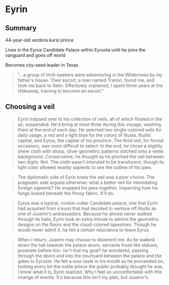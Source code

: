 # Eyrin

## Summary

44-year-old verdora kursi prince

Lives in the Eyrus Candidate Palace within Eyrusta until he joins the vanguard and goes off world

Becomes city-seed leader in Texas

> "...a group of thrill-seekers were adventuring in the Wilderness by my father's house. Their escort, a man named Tramin, found me, and took me back to Xelin. Effectively orphaned, I spent three years at the Hideaway, training to become an escort."

## Choosing a veil

> Eyrin traipsed over to his collection of veils, all of which floated in the air, suspended. He'd bring at most three during this voyage, washing them at the end of each day. He selected two single-colored veils for daily usage, a red and a light blue for the colors of Illusta, Illudis' capital, and Eyrus, the capital of his province. The third veil, for formal occasions, was more difficult to select. In the end, he chose a slightly sheer cloth with sharp, silver geometric patterns stitched onto a white background. Conservative, he thought as he pinched the veil between two digits. Not. The cloth wasn't intended to be translucent, though its light color allowed nearby sapients to see the outline of his jaws.

> The diplomatic side of Eyrin knew the veil was a poor choice. The pragmatic side argued otherwise: what a better veil for intimidating foreign sapients? He snapped his jaws together, inspecting how his fangs looked beneath the flimsy fabric. It'll do.

> Eyrus was a typical, cookie-cutter Candidate palace, one that Eyrin had acquired from a kursi that had decided to venture off Illudis as one of Juserin's ambassadors. Because he almost never walked through its halls, Eyrin took an extra minute to admire the geometric designs on the floors and the cloud-colored tapestries. Though he would never admit it, he felt a certain reluctance to leave Eyrus.

> When I return, Juserin may choose to disinherit me. As he walked down the hall towards the palace doors, servants froze like statues, prostrate before him. Isn't that my goal? he wondered, passing through the doors and into the courtyard between the palace and the gates to Eyrusta. He felt a sour taste in his mouth as he proceeded on, looking every bit the noble prince the public probably thought he was. I know what it is, Eyrin realized. Why I feel so uncomfortable with this change of events. It's because this isn't my plan, but Juserin's.